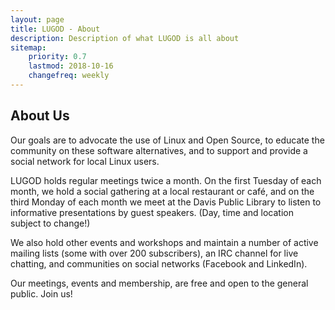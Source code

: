 ```yaml
---
layout: page
title: LUGOD - About
description: Description of what LUGOD is all about
sitemap:
    priority: 0.7
    lastmod: 2018-10-16
    changefreq: weekly
---
```

## About Us

Our goals are to advocate the use of Linux and Open Source, to educate the community on these software alternatives, and to support and provide a social network for local Linux users.

LUGOD holds regular meetings twice a month. On the first Tuesday of each month, we hold a social gathering at a local restaurant or café, and on the third Monday of each month we meet at the Davis Public Library to listen to informative presentations by guest speakers. (Day, time and location subject to change!)

We also hold other events and workshops and maintain a number of active mailing lists (some with over 200 subscribers), an IRC channel for live chatting, and communities on social networks (Facebook and LinkedIn).

Our meetings, events and membership, are free and open to the general public. Join us!
